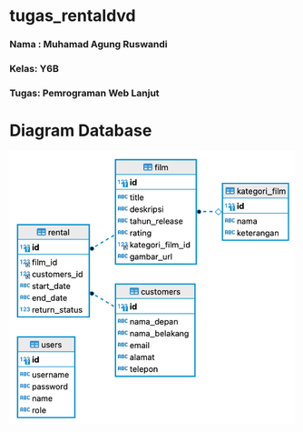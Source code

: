 # tugas_rentaldvd

### Nama : Muhamad Agung Ruswandi
### Kelas: Y6B
### Tugas: Pemrograman Web Lanjut

# Diagram Database
![Alt text](./info/Diagram.png?raw=true "Diagram")